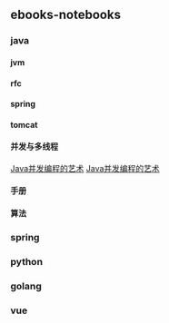 ## ebooks-notebooks
### java
#### jvm
#### rfc
#### spring
#### tomcat
#### 并发与多线程
[Java并发编程的艺术](java\并发与多线程\Java并发编程的艺术.md)
[Java并发编程的艺术](https://github.com/bobit/ebooks/wiki/Java并发编程的艺术)

#### 手册
#### 算法

### spring

### python

### golang

### vue

